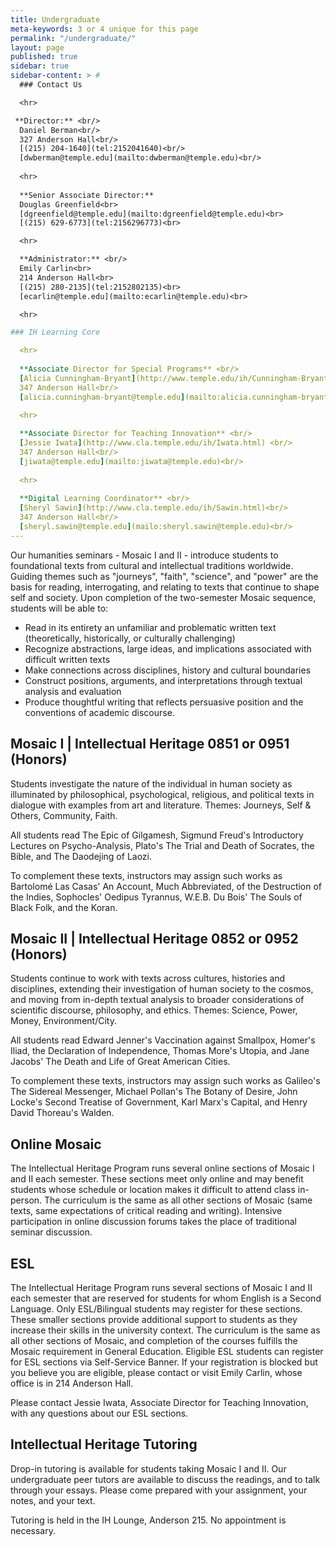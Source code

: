```yaml
---
title: Undergraduate
meta-keywords: 3 or 4 unique for this page
permalink: "/undergraduate/"
layout: page
published: true
sidebar: true
sidebar-content: > #
  ### Contact Us

  <hr>

 **Director:** <br/>
  Daniel Berman<br/>
  327 Anderson Hall<br/>
  [(215) 204-1640](tel:2152041640)<br/>
  [dwberman@temple.edu](mailto:dwberman@temple.edu)<br/>
  
  <hr>
  
  **Senior Associate Director:**
  Douglas Greenfield<br>
  [dgreenfield@temple.edu](mailto:dgreenfield@temple.edu)<br>
  [(215) 629-6773](tel:2156296773)<br>

  <hr>

  **Administrator:** <br/>
  Emily Carlin<br>
  214 Anderson Hall<br>
  [(215) 280-2135](tel:2152802135)<br> 
  [ecarlin@temple.edu](mailto:ecarlin@temple.edu)<br>

  <hr>

### IH Learning Core

  <hr>
 
  **Associate Director for Special Programs** <br/>
  [Alicia Cunningham-Bryant](http://www.temple.edu/ih/Cunningham-Bryant.html)<br/>
  347 Anderson Hall<br/>
  [alicia.cunningham-bryant@temple.edu](mailto:alicia.cunningham-bryant@temple.edu)<br/>
 
  <hr>

  **Associate Director for Teaching Innovation** <br/>
  [Jessie Iwata](http://www.cla.temple.edu/ih/Iwata.html) <br/>
  347 Anderson Hall<br/>
  [jiwata@temple.edu](mailto:jiwata@temple.edu)<br/>  
  
  <hr>
  
  **Digital Learning Coordinator** <br/>
  [Sheryl Sawin](http://www.cla.temple.edu/ih/Sawin.html)<br/>
  347 Anderson Hall<br/>
  [sheryl.sawin@temple.edu](mailo:sheryl.sawin@temple.edu)<br/>
---
```


Our humanities seminars - Mosaic I and II - introduce students to foundational texts from cultural and intellectual traditions worldwide. Guiding themes such as "journeys", "faith", "science", and "power" are the basis for reading, interrogating, and relating to texts that continue to shape self and society. Upon completion of the two-semester Mosaic sequence, students will be able to:

- Read in its entirety an unfamiliar and problematic written text (theoretically, historically, or culturally challenging)
- Recognize abstractions, large ideas, and implications associated with difficult written texts
- Make connections across disciplines, history and cultural boundaries
- Construct positions, arguments, and interpretations through textual analysis and evaluation
- Produce thoughtful writing that reflects persuasive position and the conventions of academic discourse.

## Mosaic I | Intellectual Heritage 0851 or 0951 (Honors)

Students investigate the nature of the individual in human society as illuminated by philosophical, psychological, religious, and political texts in dialogue with examples from art and literature. Themes: Journeys, Self & Others, Community, Faith.

All students read The Epic of Gilgamesh, Sigmund Freud's Introductory Lectures on Psycho-Analysis, Plato's The Trial and Death of Socrates, the Bible, and The Daodejing of Laozi.

To complement these texts, instructors may assign such works as Bartolomé Las Casas' An Account, Much Abbreviated, of the Destruction of the Indies, Sophocles' Oedipus Tyrannus, W.E.B. Du Bois' The Souls of Black Folk, and the Koran.

## Mosaic II | Intellectual Heritage 0852 or 0952 (Honors)

Students continue to work with texts across cultures, histories and disciplines, extending their investigation of human society to the cosmos, and moving from in-depth textual analysis to broader considerations of scientific discourse, philosophy, and ethics. Themes: Science, Power, Money, Environment/City.

All students read Edward Jenner's Vaccination against Smallpox, Homer's Iliad, the Declaration of Independence, Thomas More's Utopia, and Jane Jacobs' The Death and Life of Great American Cities.

To complement these texts, instructors may assign such works as Galileo's The Sidereal Messenger, Michael Pollan's The Botany of Desire, John Locke's Second Treatise of Government, Karl Marx's Capital, and Henry David Thoreau's Walden.

## Online Mosaic

The Intellectual Heritage Program runs several online sections of Mosaic I and II each semester. These sections meet only online and may benefit students whose schedule or location makes it difficult to attend class in-person. The curriculum is the same as all other sections of Mosaic (same texts, same expectations of critical reading and writing). Intensive participation in online discussion forums takes the place of traditional seminar discussion.

## ESL

The Intellectual Heritage Program runs several sections of Mosaic I and II each semester that are reserved for students for whom English is a Second Language. Only ESL/Bilingual students may register for these sections. These smaller sections provide additional support to students as they increase their skills in the university context. The curriculum is the same as all other sections of Mosaic, and completion of the courses fulfills the Mosaic requirement in General Education. Eligible ESL students can register for ESL sections via Self-Service Banner. If your registration is blocked but you believe you are eligible, please contact or visit Emily Carlin, whose office is in 214 Anderson Hall.

Please contact Jessie Iwata, Associate Director for Teaching Innovation, with any questions about our ESL sections.

## Intellectual Heritage Tutoring

Drop-in tutoring is available for students taking Mosaic I and II. Our undergraduate peer tutors are available to discuss the readings, and to talk through your essays. Please come prepared with your assignment, your notes, and your text.

Tutoring is held in the IH Lounge, Anderson 215. No appointment is necessary.
